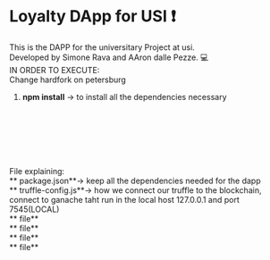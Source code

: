 # Loyalty DApp for USI :exclamation: <br />
This is the DAPP for the universitary Project at usi. <br />
Developed by Simone Rava and AAron dalle Pezze. :computer: <br />
IN ORDER TO EXECUTE: <br />
Change hardfork on petersburg
 <br />

1. **npm install**     -> to install all the dependencies necessary  <br />

<br /><br /><br /><br /><br /><br />
File explaining:<br />
** package.json**-> keep all the dependencies needed for the dapp
<br />
** truffle-config.js**-> how we connect our truffle to the blockchain, connect to ganache taht run in the local host 127.0.0.1 and port 7545(LOCAL)
<br />
** file**
<br />
** file**
<br />
** file**
<br />
** file**

